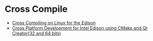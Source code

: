 # Cross Compile

- [Cross Compiling on Linux for the Edison](http://shawnhymel.com/809/cross-compiling-on-linux-for-the-edison/)
- [Cross Platform Development for Intel Edison using CMake and Qt Creator(32 and 64 bits)](http://www.samontab.com/web/2015/02/cross-platform-development-for-intel-edison-using-cmake-and-qt-creator32-and-64-bits/)
